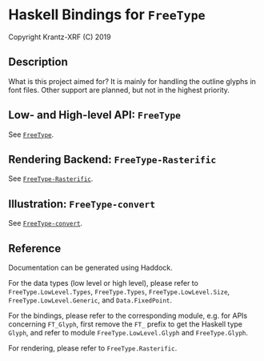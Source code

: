 # Haskell Bindings for `FreeType`

Copyright Krantz-XRF (C) 2019

## Description

What is this project aimed for? It is mainly for handling the outline glyphs in font files. Other support are planned, but not in the highest priority.

## Low- and High-level API: `FreeType`

See [`FreeType`](FreeType).

## Rendering Backend: `FreeType-Rasterific`

See [`FreeType-Rasterific`](FreeType-Rasterific).

## Illustration: `FreeType-convert`

See [`FreeType-convert`](FreeType-convert).

## Reference

Documentation can be generated using Haddock.

For the data types (low level or high level), please refer to `FreeType.LowLevel.Types`, `FreeType.Types`, `FreeType.LowLevel.Size`, `FreeType.LowLevel.Generic`, and `Data.FixedPoint`.

For the bindings, please refer to the corresponding module, e.g. for APIs concerning `FT_Glyph`, first remove the `FT_` prefix to get the Haskell type `Glyph`, and refer to module `FreeType.LowLevel.Glyph` and `FreeType.Glyph`.

For rendering, please refer to `FreeType.Rasterific`.
